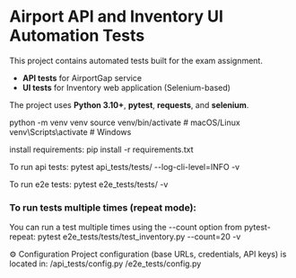 # Airport API and Inventory UI Automation Tests

This project contains automated tests built for the exam assignment.

- **API tests** for AirportGap service
- **UI tests** for Inventory web application (Selenium-based)

The project uses **Python 3.10+**, **pytest**, **requests**, and **selenium**.


python -m venv venv
source venv/bin/activate   # macOS/Linux
venv\Scripts\activate      # Windows

install requirements:
pip install -r requirements.txt


To run api tests:
pytest api_tests/tests/ --log-cli-level=INFO -v 

To run e2e tests:
pytest e2e_tests/tests/ -v

### To run tests multiple times (repeat mode):

You can run a test multiple times using the --count option from pytest-repeat:
pytest e2e_tests/tests/test_inventory.py --count=20 -v


⚙️ Configuration
Project configuration (base URLs, credentials, API keys) is located in:
/api_tests/config.py
/e2e_tests/config.py





